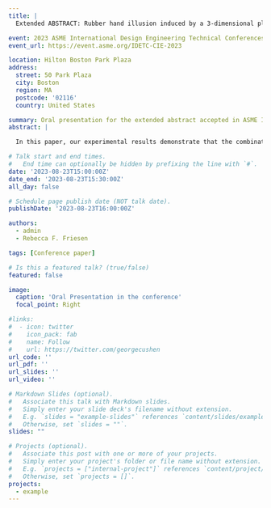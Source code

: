 ```yaml
---
title: |
  Extended ABSTRACT: Rubber hand illusion induced by a 3-dimensional platform for passive touch in remote palpation

event: 2023 ASME International Design Engineering Technical Conferences & Computers and Information in Engineering Conference (IDETC-CIE)
event_url: https://event.asme.org/IDETC-CIE-2023 

location: Hilton Boston Park Plaza
address:
  street: 50 Park Plaza
  city: Boston
  region: MA
  postcode: '02116'
  country: United States

summary: Oral presentation for the extended abstract accepted in ASME IDETC-CIE.
abstract: |

  In this paper, our experimental results demonstrate that the combination of sliding cutaneous feedback and visual feedback can induce a durable and replicable virtual hand illusion. Moreover, this illusion has the potential to enhance tactile perception, particularly in the accurate assessment of lump size. These findings hold implications for the advancement of remote health applications. Future research is necessary to investigate this phenomenon across a wider range of variables, such as location, stiffness, mobility, and depth.

# Talk start and end times.
#   End time can optionally be hidden by prefixing the line with `#`.
date: '2023-08-23T15:00:00Z'
date_end: '2023-08-23T15:30:00Z'
all_day: false

# Schedule page publish date (NOT talk date).
publishDate: '2023-08-23T16:00:00Z'

authors:
  - admin
  - Rebecca F. Friesen

tags: [Conference paper]

# Is this a featured talk? (true/false)
featured: false

image:
  caption: 'Oral Presentation in the conference'
  focal_point: Right

#links:
#  - icon: twitter
#    icon_pack: fab
#    name: Follow
#    url: https://twitter.com/georgecushen
url_code: ''
url_pdf: ''
url_slides: ''
url_video: ''

# Markdown Slides (optional).
#   Associate this talk with Markdown slides.
#   Simply enter your slide deck's filename without extension.
#   E.g. `slides = "example-slides"` references `content/slides/example-slides.md`.
#   Otherwise, set `slides = ""`.
slides: ""

# Projects (optional).
#   Associate this post with one or more of your projects.
#   Simply enter your project's folder or file name without extension.
#   E.g. `projects = ["internal-project"]` references `content/project/deep-learning/index.md`.
#   Otherwise, set `projects = []`.
projects:
  - example
---
```

